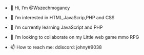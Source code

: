 - 👋 Hi, I’m @Wszechmogancy

- 👀 I’m interested in HTML,JavaScrip,PHP and CSS

- 🌱 I’m currently learning JavaScript and PHP

- 💞️ I’m looking to collaborate on my Little web game mmo RPG

- 📫 How to reach me:
ddiscord: johny#9038
